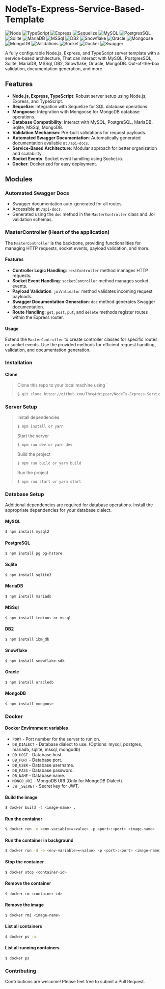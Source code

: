 # NodeTs-Express-Service-Based-Template

![Node](https://img.shields.io/badge/-Node-339933?style=flat-square&logo=Node.js&logoColor=white)
![TypeScript](https://img.shields.io/badge/-TypeScript-007ACC?style=flat-square&logo=TypeScript&logoColor=white)
![Express](https://img.shields.io/badge/-Express-000000?style=flat-square&logo=Express&logoColor=white)
![Sequelize](https://img.shields.io/badge/-Sequelize-52B0E7?style=flat-square&logo=Sequelize&logoColor=white)
![MySQL](https://img.shields.io/badge/-MySQL-4479A1?style=flat-square&logo=MySQL&logoColor=white)
![PostgresSQL](https://img.shields.io/badge/-PostgreSQL-336791?style=flat-square&logo=PostgreSQL&logoColor=white)
![Sqlite](https://img.shields.io/badge/-Sqlite-003B57?style=flat-square&logo=Sqlite&logoColor=white)
![MariaDB](https://img.shields.io/badge/-MariaDB-003545?style=flat-square&logo=MariaDB&logoColor=white)
![MSSql](https://img.shields.io/badge/-MSSql-CC2927?style=flat-square&logo=Microsoft-SQL-Server&logoColor=white)
![DB2](https://img.shields.io/badge/-DB2-CC0000?style=flat-square&logo=IBM&logoColor=white)
![Snowflake](https://img.shields.io/badge/-Snowflake-00BFFF?style=flat-square&logo=Snowflake&logoColor=white)
![Oracle](https://img.shields.io/badge/-Oracle-F80000?style=flat-square&logo=Oracle&logoColor=white)
![Mongoose](https://img.shields.io/badge/-Mongoose-880000?style=flat-square&logo=Mongoose&logoColor=white)
![MongoDB](https://img.shields.io/badge/-MongoDB-47A248?style=flat-square&logo=MongoDB&logoColor=white)
![Validations](https://img.shields.io/badge/-Validations-FF0000?style=flat-square)
![Socket](https://img.shields.io/badge/-Socket-FF6900?style=flat-square&logo=Socket.io&logoColor=white)
![Docker](https://img.shields.io/badge/-Docker-2496ED?style=flat-square&logo=Docker&logoColor=white)
![Swagger](https://img.shields.io/badge/-Swagger-85EA2D?style=flat-square&logo=Swagger&logoColor=white)

A fully configurable Node.js, Express, and TypeScript server template with a service-based architecture,
That can interact with MySQL, PostgresSQL, Sqlite, MariaDB, MSSql, DB2, Snowflake, Or acle, MongoDB.
Out-of-the-box validation, documentation generation, and
more.

## Features

- **Node.js, Express, TypeScript**: Robust server setup using Node.js, Express, and TypeScript.
- **Sequelize**: Integration with Sequelize for SQL database operations.
- **Mongoose**: Integration with Mongoose for MongoDB database operations.
- **Database Compatibility**: Interact with MySQL, PostgreSQL, MariaDB, Sqlite, MSSql, MongoDB.
- **Validation Mechanism**: Pre-built validations for request payloads.
- **Automated Swagger Documentation**: Automatically generated documentation available at `/api-docs`.
- **Service-Based Architecture**: Modular approach for better organization and scalability.
- **Socket Events**: Socket event handling using Socket.io.
- **Docker**: Dockerized for easy deployment.

## Modules

### Automated Swagger Docs

- Swagger documentation auto-generated for all routes.
- Accessible at `/api-docs`.
- Generated using the `doc` method in the `MasterController` class and Joi validation schemas.

### MasterController (Heart of the application)

The `MasterController` is the backbone, providing functionalities for managing HTTP requests, socket events, payload
validation, and more.

#### Features

- **Controller Logic Handling**: `restController` method manages HTTP requests.
- **Socket Event Handling**: `socketController` method manages socket events.
- **Payload Validation**: `joiValidator` method validates incoming request payloads.
- **Swagger Documentation Generation**: `doc` method generates Swagger documentation.
- **Route Handling**: `get`, `post`, `put`, and `delete` methods register routes within the Express router.

#### Usage

Extend the `MasterController` to create controller classes for specific routes or socket events. Use the provided
methods for efficient request handling, validation, and documentation generation.

### Installation

#### Clone

> Clone this repo to your local machine using `
> ```bash
> $ git clone https://github.com/Thre4dripper/NodeTs-Express-Service-Based-Template
> ```

### Server Setup

> Install dependencies
> ```bash
> $ npm install or yarn
> ```
>
> Start the server
> ```bash
> $ npm run dev or yarn dev
> ```
>
> Build the project
> ```bash
> $ npm run build or yarn build
> ```
>
> Run the project
> ```bash
> $ npm run start or yarn start
> ```

### Database Setup

Additional dependencies are required for database operations. Install the appropriate dependencies for your database
dialect.

#### MySQL

```bash
$ npm install mysql2
```

#### PostgreSQL

```bash
$ npm install pg pg-hstore
```

#### Sqlite

```bash
$ npm install sqlite3
```

#### MariaDB

```bash
$ npm install mariadb
```

#### MSSql

```bash
$ npm install tedious or mssql
```

#### DB2

```bash
$ npm install ibm_db
```

#### Snowflake

```bash
$ npm install snowflake-sdk
```

#### Oracle

```bash
$ npm install oracledb
```

#### MongoDB

```bash
$ npm install mongoose
```

### Docker

#### Docker Environment variables

- `PORT` - Port number for the server to run on.
- `DB_DIALECT` - Database dialect to use.
  (Options: mysql, postgres, mariadb, sqlite, mssql, mongodb)
- `DB_HOST` - Database host.
- `DB_PORT` - Database port.
- `DB_USER` - Database username.
- `DB_PASS` - Database password.
- `DB_NAME` - Database name.
- `MONGO_URI` - MongoDB URI (Only for MongoDB Dialect).
- `JWT_SECRET` - Secret key for JWT.

#### Build the image

```bash
$ docker build -t <image-name> .
```

#### Run the container

```bash
$ docker run -e <env-variable>=<value> -p <port>:<port> <image-name>
```

#### Run the container in background

```bash
$ docker run -d -e <env-variable>=<value> -p <port>:<port> <image-name>
```

#### Stop the container

```bash
$ docker stop <container-id>
```

#### Remove the container

```bash
$ docker rm <container-id>
```

#### Remove the image

```bash
$ docker rmi <image-name>
```

#### List all containers

```bash
$ docker ps -a
```

#### List all running containers

```bash
$ docker ps
```

### Contributing

Contributions are welcome! Please feel free to submit a Pull Request.